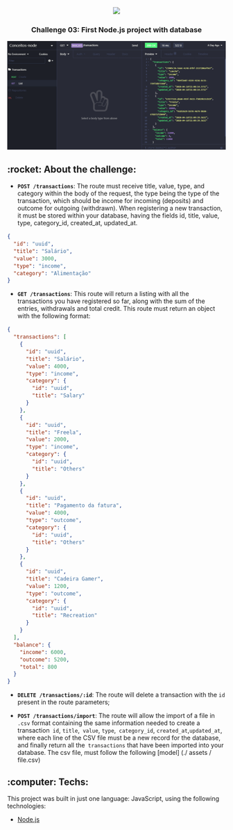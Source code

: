 <div align="center"> 
  <img src="https://camo.githubusercontent.com/8c13dc2618dbd7f76d1d574350b98fdee1335ce5/68747470733a2f2f726f636b6574736561742d63646e2e73332d73612d656173742d312e616d617a6f6e6177732e636f6d2f626f6f7463616d702d6865616465722e706e67" />
 </div>
 
<h3 align="center">
  Challenge 03: First Node.js project with database
</h3>


<p align="center">
   <img src="https://github.com/bprofiro/assets/blob/master/node-with-database.png" />
</p>

<div>
  <h2> :rocket: About the challenge: </h2>
  
  - **`POST /transactions`**: The route must receive title, value, type, and category within the body of the request, the type being the type of the transaction, which should be income for incoming (deposits) and outcome for outgoing (withdrawn). When registering a new transaction, it must be stored within your database, having the fields id, title, value, type, category_id, created_at, updated_at.

```json
{
  "id": "uuid",
  "title": "Salário",
  "value": 3000,
  "type": "income",
  "category": "Alimentação"
}
```

- **`GET /transactions`**: This route will return a listing with all the transactions you have registered so far, along with the sum of the entries, withdrawals and total credit. This route must return an object with the following format:

```json
{
  "transactions": [
    {
      "id": "uuid",
      "title": "Salário",
      "value": 4000,
      "type": "income",
      "category": {
        "id": "uuid",
        "title": "Salary"
      }
    },
    {
      "id": "uuid",
      "title": "Freela",
      "value": 2000,
      "type": "income",
      "category": {
        "id": "uuid",
        "title": "Others"
      }
    },
    {
      "id": "uuid",
      "title": "Pagamento da fatura",
      "value": 4000,
      "type": "outcome",
      "category": {
        "id": "uuid",
        "title": "Others"
      }
    },
    {
      "id": "uuid",
      "title": "Cadeira Gamer",
      "value": 1200,
      "type": "outcome",
      "category": {
        "id": "uuid",
        "title": "Recreation"
      }
    }
  ],
  "balance": {
    "income": 6000,
    "outcome": 5200,
    "total": 800
  }
}
```

- **`DELETE /transactions/:id`**: The route will delete a transaction with the `id` present in the route parameters;

* **`POST /transactions/import`**: The route will allow the import of a file in `.csv` format containing the same information needed to create a transaction` id`, `title`,` value`, `type`,` category_id`, `created_at`,` updated_at `, where each line of the CSV file must be a new record for the database, and finally return all the` transactions` that have been imported into your database. The csv file, must follow the following [model] (./ assets / file.csv)


</div>

<div>
  <h2> :computer: Techs: </h2>
   <p> This project was built in just one language: JavaScript, using the following technologies:

   -   [Node.js](https://nodejs.org/en/)
  </p>
</div>
